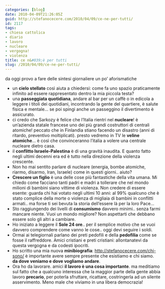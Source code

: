 ```yaml
---
categories: [blog]
date: 2010-04-09T21:26:05Z
guid: http://stefanocecere.com/2010/04/09/ce-ne-per-tutti/
id: 2117
tags:
- chiesa cattolica
- diario
- lavoro
- nucleare
- vergogna!
- violenza
title: ce n&#039;è per tutti
slug: /2010/04/09/ce-ne-per-tutti/
---
```


da oggi provo a fare delle sintesi giornaliere un po’ aforismatiche

- un **cielo stellato** così aiuta a chiedersi: come fa uno spazio praticamente infinito ad essere rappresentato dentro la mia piccola testa?
- una **passeggiata quotidiana**, andare al bar per un caffè o in edicola a leggere i titoli dei quotidiani, incontrando la gente del quartiere, è salute fisica e mentale… se poi spingi anche un passeggino il divertimento è assicurato.
- ci credo che Sarkozy è felice che l’Italia rientri nel **nucleare**! è un’azienda statale francese uno dei più grandi costruttori di centrali atomiche! peccato che in Finlandia stiano facendo un disastro (anni di ritardo, preventivo moltiplicati). presto vedremo in TV le **veline atomiche**… è così che convinceranno l’italia a volere una centrale nucleare dietro casa.
- il **conflitto Israele-Palestina** è di una gravità inaudita. E quanto fatto negli ultimi decenni era ed è tutto nella direzione della violenza crescente.
- Non ho mai sentito parlare di nucleare (energia, bombe atomiche, riarmo, disarmo, Iran, Israele) come in questi giorni.. aiuto?
- **Crescere un figlio** è una delle cose più fantastiche della vita umana. Mi chiedo come facciano tanti padri e madri a tollerare che nel mondo milioni di bambini siano vittime di violenza. Non credere di essere esente: guarda chi hai votato negli ultimi 10 anni: al 99% qualcuno che è stato complice della morte o violenza di migliaia di bambini in conflitti armati.. ma forse ti sei bevuta la storia dell’essere là per la loro Pace…
- Sto raggiungendo dei livelli di **consumismo** davvero minimi.. senza farmi mancare niente. Vuoi un mondo migliore? Non aspettarti che debbano essere solo gli altri a cambiare.
- Ho iniziato a leggere il **Sole 24 ore**.. per il semplice motivo che se vuoi davvero comprendere come vanno le cose.. oggi devi seguire i soldi.
- Ormai ai telegiornali parlano dei preti pedofili e della **pedofilia** come se fosse il raffreddore. Amici cristiani e preti cristiani: allontanatevi da questa vergogna e da codesti ipocriti.
- Ho scritto una mia nuova **minibiografia**: <http://stefanocecere.com/chi-sono/> è importante avere sempre presente che esistiamo e chi siamo. **da dove veniamo e dove vogliamo andare**.
- Ora ho da lavorare. amici **il lavoro è una cosa importante**. ma meditiamo sul fatto che a qualcuno interessa che la maggior parte della gente abbia lavoro **precario**, per poterla sfruttare, ricattare, costringerla ad un silente asservimento. Meno male che viviamo in una libera democrazia!